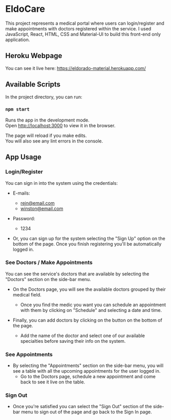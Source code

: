 # EldoCare

This project represents a medical portal where users can login/register and make appointments with doctors registered within the service.
I used JavaScript, React, HTML, CSS and Material-UI to build this front-end only application.

## Heroku Webpage

You can see it live here: https://eldorado-material.herokuapp.com/

## Available Scripts

In the project directory, you can run:

### `npm start`

Runs the app in the development mode.<br />
Open [http://localhost:3000](http://localhost:3000) to view it in the browser.

The page will reload if you make edits.<br />
You will also see any lint errors in the console.

## App Usage

### Login/Register

You can sign in into the system using the credentials:
- E-mails:
  - rein@email.com
  - winston@email.com
- Password:
  - 1234

- Or, you can sign up for the system selecting the "Sign Up" option on the bottom of the page.
Once you finish registering you'll be automatically logged in.

### See Doctors / Make Appointments

You can see the service's doctors that are available by selecting the "Doctors" section on the side-bar menu.

- On the Doctors page, you will see the available doctors grouped by their medical field. 
  - Once you find the medic you want you can schedule an appointment with them by clicking on "Schedule" and selecting a date and time.

- Finally, you can add doctors by clicking on the button on the bottom of the page.
  - Add the name of the doctor and select one of our available specialties before saving their info on the system.

### See Appointments

- By selecting the "Appointments" section on the side-bar menu, you will see a table with all the upcoming appointments for the user logged in.
  - Go to the Doctors page, schedule a new appointment and come back to see it live on the table.

### Sign Out

- Once you're satisfied you can select the "Sign Out" section of the side-bar menu to sign out of the page and go back to the Sign In page.

